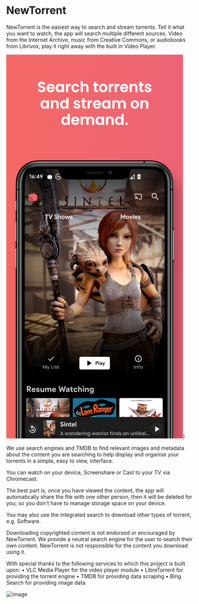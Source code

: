 # NewTorrent
NewTorrent is the easiest way to search and stream torrents. Tell it what you want to watch, the app will search multiple different sources. Video from the Internet Archive, music from Creative Commons, or audiobooks from Librivox, play it right away with the built in Video Player. 

![image](https://raw.githubusercontent.com/newtorrentapp/NewTorrent/main/screens/0.png))



We use search engines and TMDB to find relevant images and metadata about the content you are searching to help display and organise your torrents in a simple, easy to view, interface. 

You can watch on your device, Screenshare or Cast to your TV via Chromecast. 

The best part is, once you have viewed the content, the app will automatically share the file with one other person, then it will be deleted for you; so you don't have to manage storage space on your device. 

You may also use the integrated search to download other types of torrent, e.g. Software. 



Downloading copyrighted content is not endorsed or encouraged by NewTorrent. We provide a neutral search engine for the user to search their own content. NewTorrent is not responsible for the content you download using it.


With special thanks to the following services to which this project is built upon:
	• VLC Media Player for the video player module
	• LibreTorrent for providing the torrent engine
	• TMDB for providing data scraping
	• Bing Search for providing image data

 
![image](https://github.com/newtorrentapp/NewTorrent/assets/152722459/6446e1dc-66e8-4249-8b2a-03c6e32e2f5e)



